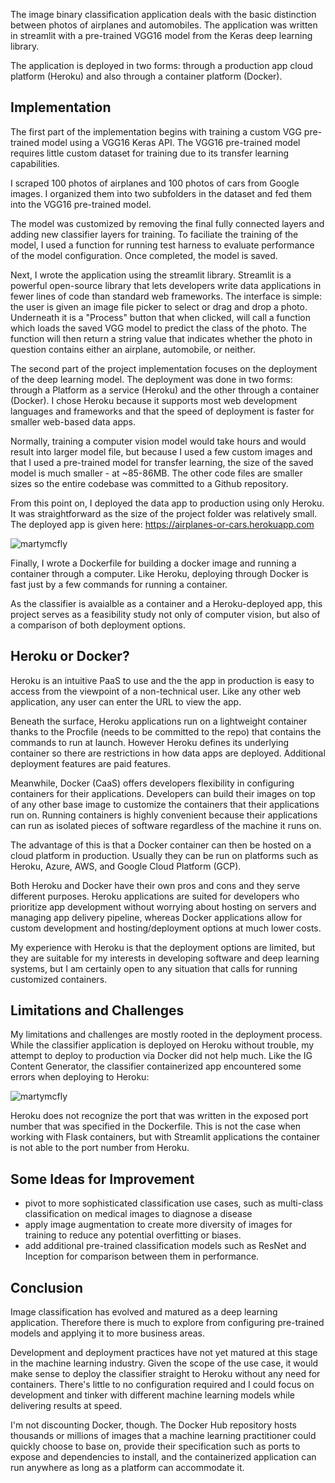 The image binary classification application deals with the basic distinction between photos of airplanes and automobiles. The application was written in streamlit with a pre-trained VGG16 model from the Keras deep learning library.

The application is deployed in two forms: through a production app cloud platform (Heroku) and also through a container platform (Docker).

## Implementation

The first part of the implementation begins with training a custom VGG pre-trained model using a VGG16 Keras API. The VGG16 pre-trained model requires little custom dataset for training due to its transfer learning capabilities.

I scraped 100 photos of airplanes and 100 photos of cars from Google images. I organized them into two subfolders in the dataset and fed them into the VGG16 pre-trained model.

The model was customized by removing the final fully connected layers and adding new classifier layers for training. To faciliate the training of the model, I used a function for running test harness to evaluate performance of the model configuration. Once completed, the model is saved.

Next, I wrote the application using the streamlit library. Streamlit is a powerful open-source library that lets developers write data applications in fewer lines of code than standard web frameworks. The interface is simple: the user is given an image file picker to select or drag and drop a photo. Underneath it is a "Process" button that when clicked, will call a function which loads the saved VGG model to predict the class of the photo. The function will then return a string value that indicates whether the photo in question contains either an airplane, automobile, or neither.

The second part of the project implementation focuses on the deployment of the deep learning model. The deployment was done in two forms: through a Platform as a service (Heroku) and the other through a container (Docker). I chose Heroku because it supports most web development languages and frameworks and that the speed of deployment is faster for smaller web-based data apps.

Normally, training a computer vision model would take hours and would result into larger model file, but because I used a few custom images and that I used a pre-trained model for transfer learning, the size of the saved model is much smaller - at ~85-86MB. The other code files are smaller sizes so the entire codebase was committed to a Github repository.

From this point on, I deployed the data app to production using only Heroku. It was straightforward as the size of the project folder was relatively small. The deployed app is given here: https://airplanes-or-cars.herokuapp.com

![martymcfly](https://user-images.githubusercontent.com/3411100/86633685-f686f880-bf9e-11ea-94d3-45607d88d644.png)

Finally, I wrote a Dockerfile for building a docker image and running a container through a computer. Like Heroku, deploying through Docker is fast just by a few commands for running a container.

As the classifier is avaialble as a container and a Heroku-deployed app, this project serves as a feasibility study not only of computer vision, but also of a comparison of both deployment options.

## Heroku or Docker?

Heroku is an intuitive PaaS to use and the the app in production is easy to access from the viewpoint of a non-technical user. Like any other web application, any user can enter the URL to view the app.

Beneath the surface, Heroku applications run on a lightweight container thanks to the Procfile (needs to be committed to the repo) that contains the commands to run at launch. However Heroku defines its underlying container so there are restrictions in how data apps are deployed. Additional deployment features are paid features.

Meanwhile, Docker (CaaS) offers developers flexibility in configuring containers for their applications. Developers can build their images on top of any other base image to customize the containers that their applications run on. Running containers is highly convenient because their applications can run as isolated pieces of software regardless of the machine it runs on.

The advantage of this is that a Docker container can then be hosted on a cloud platform in production. Usually they can be run on platforms such as Heroku, Azure, AWS, and Google Cloud Platform (GCP).

Both Heroku and Docker have their own pros and cons and they serve different purposes. Heroku applications are suited for developers who prioritize app development without worrying about hosting on servers and managing app delivery pipeline, whereas Docker applications allow for custom development and hosting/deployment options at much lower costs.

My experience with Heroku is that the deployment options are limited, but they are suitable for my interests in developing software and deep learning systems, but  I am certainly open to any situation that calls for running customized containers.

## Limitations and Challenges

My limitations and challenges are mostly rooted in the deployment process. While the classifier application is deployed on Heroku without trouble, my attempt to deploy to production via Docker did not help much. Like the IG Content Generator, the classifier containerized app encountered some errors when deploying to Heroku:

![martymcfly](https://user-images.githubusercontent.com/3411100/89724679-32fda800-d9d4-11ea-9eb7-522cfe1ba06d.png)

Heroku does not recognize the port that was written in the exposed port number that was specified in the Dockerfile. This is not the case when working with Flask containers, but with Streamlit applications the container is not able to the port number from Heroku.

## Some Ideas for Improvement
- pivot to more sophisticated classification use cases, such as multi-class classification on medical images to diagnose a disease
- apply image augmentation to create more diversity of images for training to reduce any potential overfitting or biases.
- add additional pre-trained classification models such as ResNet and Inception for comparison between them in performance.

## Conclusion

Image classification has evolved and matured as a deep learning application. Therefore there is much to explore from configuring pre-trained models and applying it to more business areas.

Development and deployment practices have not yet matured at this stage in the machine learning industry. Given the scope of the use case, it would make sense to deploy the classifier straight to Heroku without any need for containers. There's little to no configuration required and I could focus on development and tinker with different machine learning models while delivering results at speed.

I'm not discounting Docker, though. The Docker Hub repository hosts thousands or millions of images that a machine learning practitioner could quickly choose to base on, provide their specification such as ports to expose and dependencies to install, and the containerized application can run anywhere as long as a platform can accommodate it.
